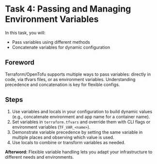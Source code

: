 # Task 4: Passing and Managing Environment Variables

In this task, you will:
- Pass variables using different methods
- Concatenate variables for dynamic configuration

## Foreword
Terraform/OpenTofu supports multiple ways to pass variables: directly in code, via tfvars files, or as environment variables. Understanding precedence and concatenation is key for flexible configs.

## Steps
1. Use variables and locals in your configuration to build dynamic values (e.g., concatenate environment and app name for a container name).
2. Set variables in `terraform.tfvars` and override them with CLI flags or environment variables (`TF_VAR_<name>`).
3. Demonstrate variable precedence by setting the same variable in multiple places and observing which value is used.
4. Use locals to combine or transform variables as needed.

**Afterword:**
Flexible variable handling lets you adapt your infrastructure to different needs and environments. 